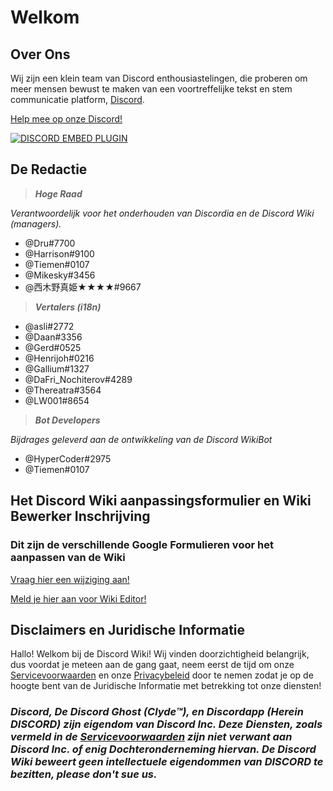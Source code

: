 <!-- TITLE: Home -->
<!-- SUBTITLE: Welkom bij de Discord Wiki! -->

# Welkom
## Over Ons

Wij zijn een klein team van Discord enthousiastelingen, die proberen om meer mensen bewust te maken van een voortreffelijke tekst en stem communicatie platform, [Discord](https://discordapp.com).

[Help mee op onze Discord!](https://discord.gg/WHz5r3N)

<a href="https://discord.gg/WHz5r3N">![DISCORD EMBED PLUGIN](https://discordapp.com/api/guilds/268800390961561601/widget.png?style=banner2)</a>

## De Redactie
> ***Hoge Raad***

*Verantwoordelijk voor het onderhouden van Discordia en de Discord Wiki (managers).*
* @Dru#7700
* @Harrison#9100
* @Tiemen#0107
* @Mikesky#3456
* @西木野真姫★★★★#9667

> ***Vertalers (i18n)***

* @asli#2772
* @Daan#3356
* @Gerd#0525
* @Henrijoh#0216
* @Gallium#1327
* @DaFri_Nochiterov#4289
* @Thereatra#3564
* @LW001#8654

> ***Bot Developers***

*Bijdrages geleverd aan de ontwikkeling van de Discord WikiBot*
* @HyperCoder#2975
* @Tiemen#0107

## Het Discord Wiki aanpassingsformulier en Wiki Bewerker Inschrijving
### Dit zijn de verschillende Google Formulieren voor het aanpassen van de Wiki

[Vraag hier een wijziging aan!](https://goo.gl/forms/tXAUTq1uWNd5UJo43)

[Meld je hier aan voor Wiki Editor!](https://goo.gl/forms/acaEgDcB2wLvAyUs1)
## Disclaimers en Juridische Informatie
Hallo! Welkom bij de Discord Wiki! Wij vinden doorzichtigheid belangrijk, dus voordat je meteen aan de gang gaat, neem eerst de tijd om onze [Servicevoorwaarden](/terms) en onze [Privacybeleid](/privacy) door te nemen zodat je op de hoogte bent van de Juridische Informatie met betrekking tot onze diensten!

### ***Discord, De Discord Ghost (Clyde™), en Discordapp (Herein DISCORD) zijn eigendom van Discord Inc. Deze Diensten, zoals vermeld in de [Servicevoorwaarden](/terms) zijn niet verwant aan Discord Inc. of enig Dochteronderneming hiervan. De Discord Wiki beweert geen intellectuele eigendommen van DISCORD te bezitten, please don't sue us.***